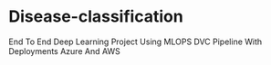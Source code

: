 # Disease-classification
End To End Deep Learning Project Using MLOPS DVC Pipeline With Deployments Azure And AWS
